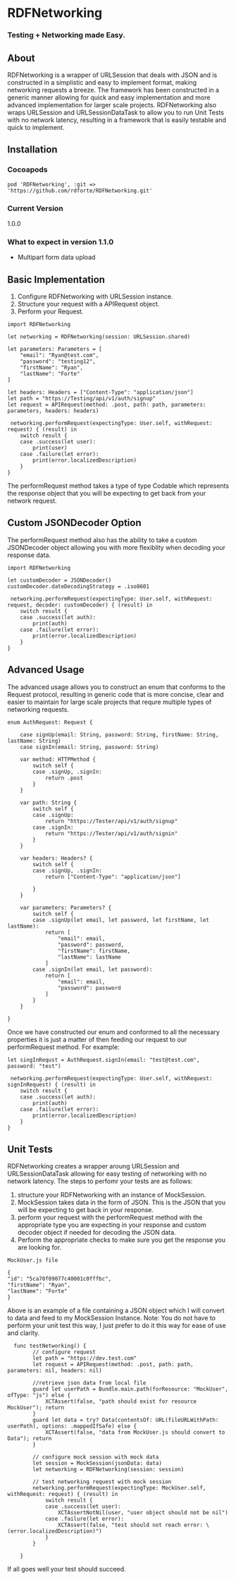 # RDFNetworking
### Testing + Networking made Easy.

## About
RDFNetworking is a wrapper of URLSession that deals with JSON and is constructed in a simplistic and easy to implement format, making networking requests a breeze. The framework has been constructed in a generic manner allowing for quick and easy implementation and more advanced implementation for larger scale projects.
RDFNetworking also wraps URLSession and URLSessionDataTask to allow you to run Unit Tests with no network latency, resulting in a framework that is easily testable and quick to implement.

## Installation
### Cocoapods
```
pod 'RDFNetworking', :git => 'https://github.com/rdforte/RDFNetworking.git'
```
### Current Version
1.0.0

### What to expect in version 1.1.0
- Multipart form data upload

## Basic Implementation
1. Configure RDFNetworking with URLSession instance.
2. Structure your request with a APIRequest object.
3. Perform your Request.

```
import RDFNetworking

let networking = RDFNetworking(session: URLSession.shared)

let parameters: Parameters = [
    "email": "Ryan@test.com",
    "password": "testing12",
    "firstName": "Ryan",
    "lastName": "Forte"
]

let headers: Headers = ["Content-Type": "application/json"]
let path = "https://Testing/api/v1/auth/signup"
let request = APIRequest(method: .post, path: path, parameters: parameters, headers: headers)

 networking.performRequest(expectingType: User.self, withRequest: request) { (result) in
    switch result {
    case .success(let user):
        print(user)
    case .failure(let error):
        print(error.localizedDescription)
    }
}
```
The performRequest method takes a type of type Codable which represents the response object that you will be expecting to get back from your network request. 

## Custom JSONDecoder Option
The performRequest method also has the ability to take a custom JSONDecoder object allowing you with more flexiblity when decoding your response data.

```
import RDFNetworking

let customDecoder = JSONDecoder()
customDecoder.dateDecodingStrategy = .iso8601

 networking.performRequest(expectingType: User.self, withRequest: request, decoder: customDecoder) { (result) in
    switch result {
    case .success(let auth):
        print(auth)
    case .failure(let error):
        print(error.localizedDescription)
    }
}
```

## Advanced Usage
The advanced usage allows you to construct an enum that conforms to the Request protocol, resulting in generic code that is more concise, clear and easier to maintain for large scale projects that requre multiple types of networking requests.

```
enum AuthRequest: Request {

    case signUp(email: String, password: String, firstName: String, lastName: String)
    case signIn(email: String, password: String)

    var method: HTTPMethod {
        switch self {
        case .signUp, .signIn:
            return .post
        }
    }

    var path: String {
        switch self {
        case .signUp:
            return "https://Tester/api/v1/auth/signup"
        case .signIn:
            return "https://Tester/api/v1/auth/signin"
        }
    }

    var headers: Headers? {
        switch self {
        case .signUp, .signIn:
            return ["Content-Type": "application/json"]

        }
    }

    var parameters: Parameters? {
        switch self {
        case .signUp(let email, let password, let firstName, let lastName):
            return [
                "email": email,
                "password": password,
                "firstName": firstName,
                "lastName": lastName
            ]
        case .signIn(let email, let password):
            return [
                "email": email,
                "password": password
            ]
        }
    }

}
```
Once we have constructed our enum and conformed to all the necessary properties it is just a matter of then feeding our request to our performRequest method. For example:

```
let singInRequst = AuthRequest.signIn(email: "test@test.com", password: "test")

 networking.performRequest(expectingType: User.self, withRequest: signInRequest) { (result) in
    switch result {
    case .success(let auth):
        print(auth)
    case .failure(let error):
        print(error.localizedDescription)
    }
}
```

## Unit Tests
RDFNetworking creates a wrapper aroung URLSession and URLSessionDataTask allowing for easy testing of networking with no network latency. The steps to perfomr your tests are as follows:
1. structure your RDFNetworking with an instance of MockSession.
2. MockSession takes data in the form of JSON. This is the JSON that you will be expecting to get back in your response.
3. perform your request with the performRequest method with the appropriate type you are expecting in your response and custom 
    decoder object if needed for decoding the JSON data.
4. Perform the appropriate checks to make sure you get the response you are looking for.

```
MockUser.js file

{
"id": "5ca70f09077c40001c0fffbc",
"firstName": "Ryan",
"lastName": "Forte"
}

```
Above is an example of a file containing a JSON object which I will convert to data and feed to my MockSession Instance.
Note: You do not have to perform your unit test this way, I just prefer to do it this way for ease of use and clarity.

```
  func testNetworking() {
        // configure request
        let path = "https://dev.test.com"
        let request = APIRequest(method: .post, path: path, parameters: nil, headers: nil)
        
        //retrieve json data from local file
        guard let userPath = Bundle.main.path(forResource: "MockUser", ofType: "js") else {
            XCTAssert(false, "path should exist for resource MockUser"); return
        }
        guard let data = try? Data(contentsOf: URL(fileURLWithPath: userPath), options: .mappedIfSafe) else {
            XCTAssert(false, "data from MockUser.js should convert to Data"); return
        }
        
        // configure mock session with mock data
        let session = MockSession(jsonData: data)
        let networking = RDFNetworking(session: session)
        
        // test networking request with mock session
        networking.performRequest(expectingType: MockUser.self, withRequest: request) { (result) in
            switch result {
            case .success(let user):
                XCTAssertNotNil(user, "user object should not be nil")
            case .failure(let error):
                XCTAssert(false, "test should not reach error: \(error.localizedDescription)")
            }
        }

    }
```
If all goes well your test should succeed.
